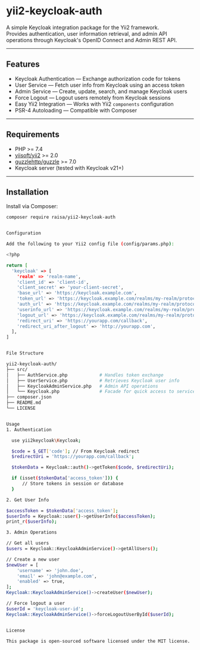 # yii2-keycloak-auth

A simple Keycloak integration package for the Yii2 framework.  
Provides authentication, user information retrieval, and admin API operations through Keycloak's OpenID Connect and Admin REST API.

---

## Features
- Keycloak Authentication — Exchange authorization code for tokens
- User Service — Fetch user info from Keycloak using an access token
- Admin Service — Create, update, search, and manage Keycloak users
- Force Logout — Logout users remotely from Keycloak sessions
- Easy Yii2 Integration — Works with Yii2 `components` configuration
- PSR-4 Autoloading — Compatible with Composer

---

## Requirements
- PHP >= 7.4
- [yiisoft/yii2](https://github.com/yiisoft/yii2) >= 2.0
- [guzzlehttp/guzzle](https://github.com/guzzle/guzzle) >= 7.0
- Keycloak server (tested with Keycloak v21+)

---

## Installation
Install via Composer:

```bash
composer require raisa/yii2-keycloak-auth


Configuration

Add the following to your Yii2 config file (config/params.php):

<?php

return [
  'keycloak' => [
    'realm' => 'realm-name',
    'client_id' => 'client-id',
    'client_secret' => 'your-client-secret',
    'base_url' => 'https://keycloak.example.com',
    'token_url' => 'https://keycloak.example.com/realms/my-realm/protocol/openid-connect/token',
    'auth_url' => 'https://keycloak.example.com/realms/my-realm/protocol/openid-connect/auth',
    'userinfo_url' => 'https://keycloak.example.com/realms/my-realm/protocol/openid-connect/userinfo',
    'logout_url' => 'https://keycloak.example.com/realms/my-realm/protocol/openid-connect/logout',
    'redirect_uri' => 'https://yourapp.com/callback',
    'redirect_uri_after_logout' => 'http://yourapp.com',
  ],
]


File Structure

yii2-keycloak-auth/
├── src/
│   ├── AuthService.php            # Handles token exchange
│   ├── UserService.php            # Retrieves Keycloak user info
│   ├── KeycloakAdminService.php   # Admin API operations
│   └── Keycloak.php               # Facade for quick access to services
├── composer.json
├── README.md
└── LICENSE


Usage
1. Authentication

  use yii2keycloak\Keycloak;

  $code = $_GET['code']; // From Keycloak redirect
  $redirectUri = 'https://yourapp.com/callback';

  $tokenData = Keycloak::auth()->getToken($code, $redirectUri);

  if (isset($tokenData['access_token'])) {
      // Store tokens in session or database
  }

2. Get User Info

$accessToken = $tokenData['access_token'];
$userInfo = Keycloak::user()->getUserInfo($accessToken);
print_r($userInfo);

3. Admin Operations

// Get all users
$users = Keycloak::KeycloakAdminService()->getAllUsers();

// Create a new user
$newUser = [
    'username' => 'john.doe',
    'email' => 'john@example.com',
    'enabled' => true,
];
Keycloak::KeycloakAdminService()->createUser($newUser);

// Force logout a user
$userId = 'keycloak-user-id';
Keycloak::KeycloakAdminService()->forceLogoutUserById($userId);


License

This package is open-sourced software licensed under the MIT license.


